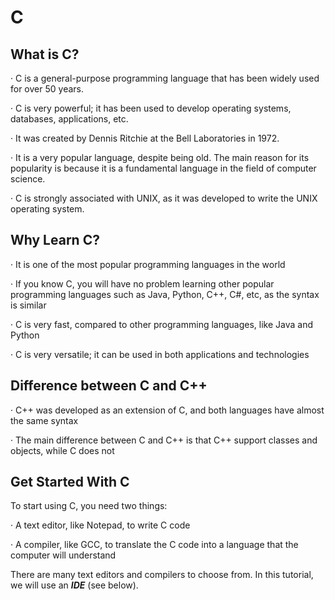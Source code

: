 <h1>C</h1>

<h2>What is C?</h2>

<p>&#183; C is a general-purpose programming language that has been widely used for over 50 years.

&#183; C is very powerful; it has been used to develop operating systems, databases, applications, etc.

&#183; It was created by Dennis Ritchie at the Bell Laboratories in 1972.

&#183; It is a very popular language, despite being old. The main reason for its popularity is because it is a fundamental language in the field of computer science.

&#183; C is strongly associated with UNIX, as it was developed to write the UNIX operating system.</p>

<h2>Why Learn C?</h2>

<p>&#183; It is one of the most popular programming languages in the world
  
&#183; If you know C, you will have no problem learning other popular programming languages such as Java, Python, C++, C#, etc, as the syntax is similar

&#183; C is very fast, compared to other programming languages, like Java and Python

&#183; C is very versatile; it can be used in both applications and technologies</p>

<h2>Difference between C and C++</h2>

<p>&#183; C++ was developed as an extension of C, and both languages have almost the same syntax
  
&#183; The main difference between C and C++ is that C++ support classes and objects, while C does not</p>

<h2>Get Started With C</h2>

<p>To start using C, you need two things:

&#183; A text editor, like Notepad, to write C code

&#183; A compiler, like GCC, to translate the C code into a language that the computer will understand

There are many text editors and compilers to choose from. In this tutorial, we will use an <b><i>IDE</b></i> (see below).</p>
